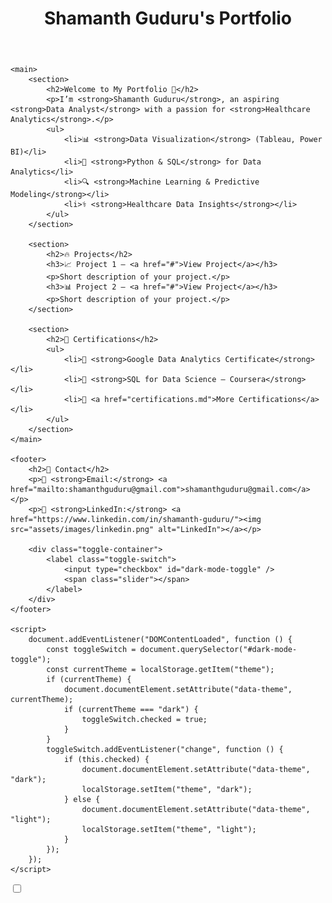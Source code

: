 <html lang="en">
<head>
    <meta charset="UTF-8">
    <meta name="viewport" content="width=device-width, initial-scale=1.0">
    <title>Shamanth Guduru's Portfolio</title>
    <link rel="stylesheet" href="styles.css">
</head>
<body>
    <header>
        <h1>Shamanth Guduru's Portfolio</h1>
    </header>
    
    <main>
        <section>
            <h2>Welcome to My Portfolio 👋</h2>
            <p>I’m <strong>Shamanth Guduru</strong>, an aspiring <strong>Data Analyst</strong> with a passion for <strong>Healthcare Analytics</strong>.</p>
            <ul>
                <li>📊 <strong>Data Visualization</strong> (Tableau, Power BI)</li>
                <li>🐍 <strong>Python & SQL</strong> for Data Analytics</li>
                <li>🔍 <strong>Machine Learning & Predictive Modeling</strong></li>
                <li>⚕️ <strong>Healthcare Data Insights</strong></li>
            </ul>
        </section>
        
        <section>
            <h2>🔥 Projects</h2>
            <h3>📈 Project 1 – <a href="#">View Project</a></h3>
            <p>Short description of your project.</p>
            <h3>📊 Project 2 – <a href="#">View Project</a></h3>
            <p>Short description of your project.</p>
        </section>
        
        <section>
            <h2>📜 Certifications</h2>
            <ul>
                <li>🔹 <strong>Google Data Analytics Certificate</strong></li>
                <li>🔹 <strong>SQL for Data Science – Coursera</strong></li>
                <li>🔹 <a href="certifications.md">More Certifications</a></li>
            </ul>
        </section>
    </main>
    
    <footer>
        <h2>📩 Contact</h2>
        <p>📧 <strong>Email:</strong> <a href="mailto:shamanthguduru@gmail.com">shamanthguduru@gmail.com</a></p>
        <p>🔗 <strong>LinkedIn:</strong> <a href="https://www.linkedin.com/in/shamanth-guduru/"><img src="assets/images/linkedin.png" alt="LinkedIn"></a></p>
        
        <div class="toggle-container">
            <label class="toggle-switch">
                <input type="checkbox" id="dark-mode-toggle" />
                <span class="slider"></span>
            </label>
        </div>
    </footer>
    
    <script>
        document.addEventListener("DOMContentLoaded", function () {
            const toggleSwitch = document.querySelector("#dark-mode-toggle");
            const currentTheme = localStorage.getItem("theme");
            if (currentTheme) {
                document.documentElement.setAttribute("data-theme", currentTheme);
                if (currentTheme === "dark") {
                    toggleSwitch.checked = true;
                }
            }
            toggleSwitch.addEventListener("change", function () {
                if (this.checked) {
                    document.documentElement.setAttribute("data-theme", "dark");
                    localStorage.setItem("theme", "dark");
                } else {
                    document.documentElement.setAttribute("data-theme", "light");
                    localStorage.setItem("theme", "light");
                }
            });
        });
    </script>
</body>
</html>
 <footer>
  <div class="toggle-container">
    <label class="toggle-switch">
      <input type="checkbox" id="dark-mode-toggle" />
      <span class="slider"></span>
    </label>
  </div>
</footer>

